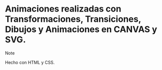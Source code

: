 # Animaciones realizadas con Transformaciones, Transiciones, Dibujos y Animaciones en CANVAS y SVG.

> [!NOTE]
> Hecho con HTML y CSS.
> 


